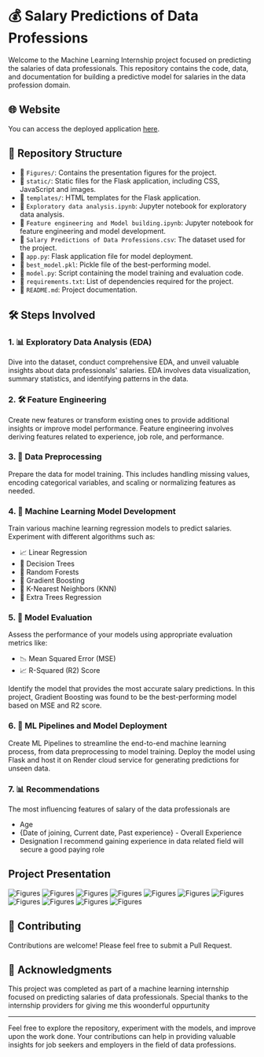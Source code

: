 # 💰 Salary Predictions of Data Professions 

Welcome to the Machine Learning Internship project focused on predicting the salaries of data professionals. This repository contains the code, data, and documentation for building a predictive model for salaries in the data profession domain.

## 🌐 Website

You can access the deployed application [here](https://salary-prediction-api-4n6g.onrender.com).

## 📂 Repository Structure

- 📁 `Figures/`: Contains the presentation figures for the project.
- 📁 `static/`: Static files for the Flask application, including CSS, JavaScript and images.
- 📁 `templates/`: HTML templates for the Flask application.
- 📄 `Exploratory data analysis.ipynb`: Jupyter notebook for exploratory data analysis.
- 📄 `Feature engineering and Model building.ipynb`: Jupyter notebook for feature engineering and model development.
- 📄 `Salary Predictions of Data Professions.csv`: The dataset used for the project.
- 📄 `app.py`: Flask application file for model deployment.
- 📄 `best_model.pkl`: Pickle file of the best-performing model.
- 📄 `model.py`: Script containing the model training and evaluation code.
- 📄 `requirements.txt`: List of dependencies required for the project.
- 📜 `README.md`: Project documentation.

## 🛠️ Steps Involved

### 1. 📊 Exploratory Data Analysis (EDA)

Dive into the dataset, conduct comprehensive EDA, and unveil valuable insights about data professionals' salaries. EDA involves data visualization, summary statistics, and identifying patterns in the data.

### 2. 🛠️ Feature Engineering

Create new features or transform existing ones to provide additional insights or improve model performance. Feature engineering involves deriving features related to experience, job role, and performance.

### 3. 🧹 Data Preprocessing

Prepare the data for model training. This includes handling missing values, encoding categorical variables, and scaling or normalizing features as needed.

### 4. 🤖 Machine Learning Model Development

Train various machine learning regression models to predict salaries. Experiment with different algorithms such as:
- 📈 Linear Regression
- 🌳 Decision Trees
- 🌲 Random Forests
- 🚀 Gradient Boosting
- 🤝 K-Nearest Neighbors (KNN)
- 🌟 Extra Trees Regression

### 5. 🧮 Model Evaluation

Assess the performance of your models using appropriate evaluation metrics like:
- 📉 Mean Squared Error (MSE)
- 📈 R-Squared (R2) Score

Identify the model that provides the most accurate salary predictions. In this project, Gradient Boosting was found to be the best-performing model based on MSE and R2 score.

### 6. 🚀 ML Pipelines and Model Deployment

Create ML Pipelines to streamline the end-to-end machine learning process, from data preprocessing to model training. Deploy the model using Flask and host it on Render cloud service for generating predictions for unseen data.

### 7. 📊 Recommendations

The most influencing features of salary of the data professionals are
- Age
- {Date of joining, Current date, Past experience} - Overall Experience
- Designation
I recommend gaining experience in data related field will secure a good paying role

## Project Presentation 
![Figures](Figures/Slide3.PNG)
![Figures](Figures/Slide4.PNG)
![Figures](Figures/Slide5.PNG)
![Figures](Figures/Slide6.PNG)
![Figures](Figures/Slide7.PNG)
![Figures](Figures/Slide8.PNG)
![Figures](Figures/Slide9.PNG)
![Figures](Figures/Slide10.PNG)
![Figures](Figures/Slide11.PNG)
![Figures](Figures/Slide12.PNG)
![Figures](Figures/Slide13.PNG)



## 🤝 Contributing

Contributions are welcome! Please feel free to submit a Pull Request.

## 🙏 Acknowledgments

This project was completed as part of a machine learning internship focused on predicting salaries of data professionals. Special thanks to the internship providers for giving me this woonderful oppurtunity

---

Feel free to explore the repository, experiment with the models, and improve upon the work done. Your contributions can help in providing valuable insights for job seekers and employers in the field of data professions.
